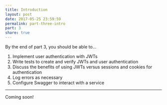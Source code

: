 ```yaml
---
title: Introduction
layout: post
date: 2017-05-25 23:59:59
permalink: part-three-intro
part: 3
share: true
---
```


By the end of part 3, you should be able to...

1. Implement user authentication with JWTs
1. Write tests to create and verify JWTs and user authentication
1. Discuss the benefits of using JWTs versus sessions and cookies for authentication
1. Log errors as necessary
1. Configure Swagger to interact with a service

---

Coming soon!
